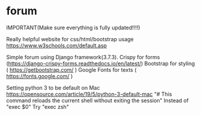 # forum
IMPORTANT(Make sure everything is fully updated!!!!)

Really helpful website for css/html/bootstrap usage
https://www.w3schools.com/default.asp

Simple forum using Django framework(3.7.3).
Crispy for forms (https://django-crispy-forms.readthedocs.io/en/latest/)
Bootstrap for styling ( https://getbootstrap.com/ )
Google Fonts for texts ( https://fonts.google.com/ )

Setting python 3 to be default on Mac
https://opensource.com/article/19/5/python-3-default-mac
"# This command reloads the current shell without exiting the session"
Instead of 
"exec $0"
Try 
"exec zsh"

